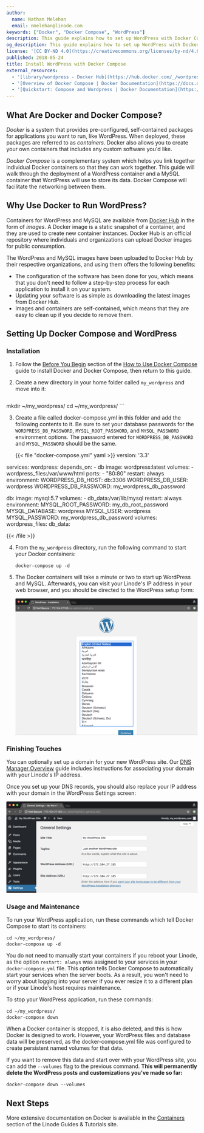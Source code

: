 ```yaml
---
author:
  name: Nathan Melehan
  email: nmelehan@linode.com
keywords: ["Docker", "Docker Compose", "WordPress"]
description: This guide explains how to set up WordPress with Docker Compose.
og_description: This guide explains how to set up WordPress with Docker Compose.
license: '[CC BY-ND 4.0](https://creativecommons.org/licenses/by-nd/4.0)'
published: 2018-05-24
title: Install WordPress with Docker Compose
external_resources:
  - '[library/wordpress - Docker Hub](https://hub.docker.com/_/wordpress/)'
  - '[Overview of Docker Compose | Docker Documentation](https://docs.docker.com/compose/overview/)'
  - '[Quickstart: Compose and Wordpress | Docker Documentation](https://docs.docker.com/compose/wordpress/)'
---
```


## What Are Docker and Docker Compose?

*Docker* is a system that provides pre-configured, self-contained packages for applications you want to run, like WordPress. When deployed, these packages are referred to as *containers*. Docker also allows you to create your own containers that includes any custom software you'd like.

*Docker Compose* is a complementary system which helps you link together individual Docker containers so that they can work together. This guide will walk through the deployment of a WordPress container and a MySQL container that WordPress will use to store its data. Docker Compose will facilitate the networking between them.

## Why Use Docker to Run WordPress?

Containers for WordPress and MySQL are available from [Docker Hub](https://hub.docker.com/) in the form of *images*. A Docker image is a static snapshot of a container, and they are used to create new container instances. Docker Hub is an official repository where individuals and organizations can upload Docker images for public consumption.

The WordPress and MySQL images have been uploaded to Docker Hub by their respective organizations, and using them offers the following benefits:

- The configuration of the software has been done for you, which means that you don't need to follow a step-by-step process for each application to install it on your system.
- Updating your software is as simple as downloading the latest images from Docker Hub.
- Images and containers are self-contained, which means that they are easy to clean up if you decide to remove them.

## Setting Up Docker Compose and WordPress

### Installation

1. Follow the [Before You Begin](/docs/applications/containers/how-to-use-docker-compose/#before-you-begin) section of the [How to Use Docker Compose](/docs/applications/containers/how-to-use-docker-compose/#before-you-begin) guide to install Docker and Docker Compose, then return to this guide.

2. Create a new directory in your home folder called `my_wordpress` and move into it:

    ```
mkdir ~/my_wordpress/
cd ~/my_wordpress/
    ```

3. Create a file called docker-compose.yml in this folder and add the following contents to it. Be sure to set your database passwords for the `WORDPRESS_DB_PASSWORD`, `MYSQL_ROOT_PASSWORD`, and `MYSQL_PASSWORD` environment options. The password entered for `WORDPRESS_DB_PASSWORD` and `MYSQL_PASSWORD` should be the same.

    {{< file "docker-compose.yml" yaml >}}
version: '3.3'

services:
   wordpress:
     depends_on:
       - db
     image: wordpress:latest
     volumes:
       - wordpress_files:/var/www/html
     ports:
       - "80:80"
     restart: always
     environment:
       WORDPRESS_DB_HOST: db:3306
       WORDPRESS_DB_USER: wordpress
       WORDPRESS_DB_PASSWORD: my_wordpress_db_password

   db:
     image: mysql:5.7
     volumes:
       - db_data:/var/lib/mysql
     restart: always
     environment:
       MYSQL_ROOT_PASSWORD: my_db_root_password
       MYSQL_DATABASE: wordpress
       MYSQL_USER: wordpress
       MYSQL_PASSWORD: my_wordpress_db_password
volumes:
    wordpress_files:
    db_data:

{{< /file >}}

4. From the `my_wordpress` directory, run the following command to start your Docker containers:

    ```
    docker-compose up -d
    ```

5. The Docker containers will take a minute or two to start up WordPress and MySQL. Afterwards, you can visit your Linode's IP address in your web browser, and you should be directed to the WordPress setup form:

    ![WordPress setup screen in the web browser](/docs/assets/docker-compose-wordpress-wizard.png "WordPress setup screen in the web browser")

### Finishing Touches

You can optionally set up a domain for your new WordPress site. Our [DNS Manager Overview](https://linode.com/docs/networking/dns/dns-manager-overview/) guide includes instructions for associating your domain with your Linode's IP address.

Once you set up your DNS records, you should also replace your IP address with your domain in the WordPress Settings screen:

![WordPress settings screen in the web browser](/docs/assets/docker-compose-wordpress-settings-screen.png "WordPress settings screen in the web browser")

### Usage and Maintenance

To run your WordPress application, run these commands which tell Docker Compose to start its containers:

```
cd ~/my_wordpress/
docker-compose up -d
```

You do not need to manually start your containers if you reboot your Linode, as the option `restart: always` was assigned to your services in your `docker-compose.yml` file. This option tells Docker Compose to automatically start your services when the server boots. As a result, you won't need to worry about logging into your server if you ever resize it to a different plan or if your Linode's host requires maintenance.

To stop your WordPress application, run these commands:

```
cd ~/my_wordpress/
docker-compose down
```

When a Docker container is stopped, it is also deleted, and this is how Docker is designed to work. However, your WordPress files and database data will be preserved, as the docker-compose.yml file was configured to create persistent named volumes for that data.

If you want to remove this data and start over with your WordPress site, you can add the `--volumes` flag to the previous command. **This will permanently delete the WordPress posts and customizations you've made so far:**

```
docker-compose down --volumes
```

## Next Steps

More extensive documentation on Docker is available in the [Containers](/docs/applications/containers/) section of the Linode Guides & Tutorials site.